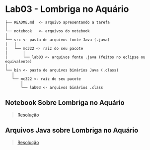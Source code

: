 # Lab03 - Lombriga no Aquário
~~~
├── README.md  <- arquivo apresentando a tarefa
│
└── notebook   <- arquivos do notebook
│
└── src <- pasta de arquivos fonte Java (.java)
|   │
|   └── mc322 <- raiz do seu pacote
|       │
|       └── lab03 <- arquivos fonte .java (feitos no eclipse ou equivalente)
│
└── bin <- pasta de arquivos binários Java (.class)
   │
   └── mc322 <- raiz do seu pacote
       │
       └── lab03 <- arquivos binários .class
~~~

## Notebook Sobre Lombriga no Aquário
> [Resolução](https://github.com/Rai0Catodic0/MC322/blob/main/Lab03/notebook/lab-lombriga-ra177836.ipynb)

## Arquivos Java sobre Lombriga no Aquário
> [Resolução](https://github.com/Rai0Catodic0/MC322/tree/main/Lab03/src/mc322/lab03)
